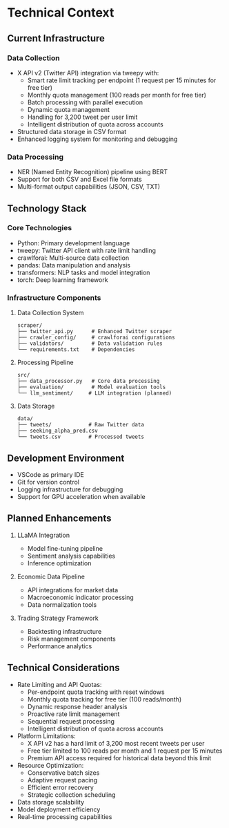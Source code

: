 # Technical Context

## Current Infrastructure

### Data Collection
- X API v2 (Twitter API) integration via tweepy with:
  - Smart rate limit tracking per endpoint (1 request per 15 minutes for free tier)
  - Monthly quota management (100 reads per month for free tier)
  - Batch processing with parallel execution
  - Dynamic quota management
  - Handling for 3,200 tweet per user limit
  - Intelligent distribution of quota across accounts
- Structured data storage in CSV format
- Enhanced logging system for monitoring and debugging

### Data Processing
- NER (Named Entity Recognition) pipeline using BERT
- Support for both CSV and Excel file formats
- Multi-format output capabilities (JSON, CSV, TXT)

## Technology Stack

### Core Technologies
- Python: Primary development language
- tweepy: Twitter API client with rate limit handling
- crawlforai: Multi-source data collection
- pandas: Data manipulation and analysis
- transformers: NLP tasks and model integration
- torch: Deep learning framework

### Infrastructure Components
1. Data Collection System
   ```
   scraper/
   ├── twitter_api.py      # Enhanced Twitter scraper
   ├── crawler_config/     # crawlforai configurations
   ├── validators/         # Data validation rules
   └── requirements.txt    # Dependencies
   ```

2. Processing Pipeline
   ```
   src/
   ├── data_processor.py   # Core data processing
   ├── evaluation/         # Model evaluation tools
   └── llm_sentiment/     # LLM integration (planned)
   ```

3. Data Storage
   ```
   data/
   ├── tweets/            # Raw Twitter data
   ├── seeking_alpha_pred.csv
   └── tweets.csv         # Processed tweets
   ```

## Development Environment
- VSCode as primary IDE
- Git for version control
- Logging infrastructure for debugging
- Support for GPU acceleration when available

## Planned Enhancements
1. LLaMA Integration
   - Model fine-tuning pipeline
   - Sentiment analysis capabilities
   - Inference optimization

2. Economic Data Pipeline
   - API integrations for market data
   - Macroeconomic indicator processing
   - Data normalization tools

3. Trading Strategy Framework
   - Backtesting infrastructure
   - Risk management components
   - Performance analytics

## Technical Considerations
- Rate Limiting and API Quotas:
  - Per-endpoint quota tracking with reset windows
  - Monthly quota tracking for free tier (100 reads/month)
  - Dynamic response header analysis
  - Proactive rate limit management
  - Sequential request processing
  - Intelligent distribution of quota across accounts
- Platform Limitations:
  - X API v2 has a hard limit of 3,200 most recent tweets per user
  - Free tier limited to 100 reads per month and 1 request per 15 minutes
  - Premium API access required for historical data beyond this limit
- Resource Optimization:
  - Conservative batch sizes
  - Adaptive request pacing
  - Efficient error recovery
  - Strategic collection scheduling
- Data storage scalability
- Model deployment efficiency
- Real-time processing capabilities
